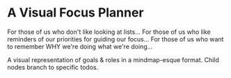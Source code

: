 # A Visual Focus Planner

For those of us who don't like looking at lists...
For those of us who like reminders of our priorities for guiding our focus...
For those of us who want to remember WHY we're doing what we're doing...

A visual representation of goals & roles in a mindmap-esque format. 
Child nodes branch to specific todos.
